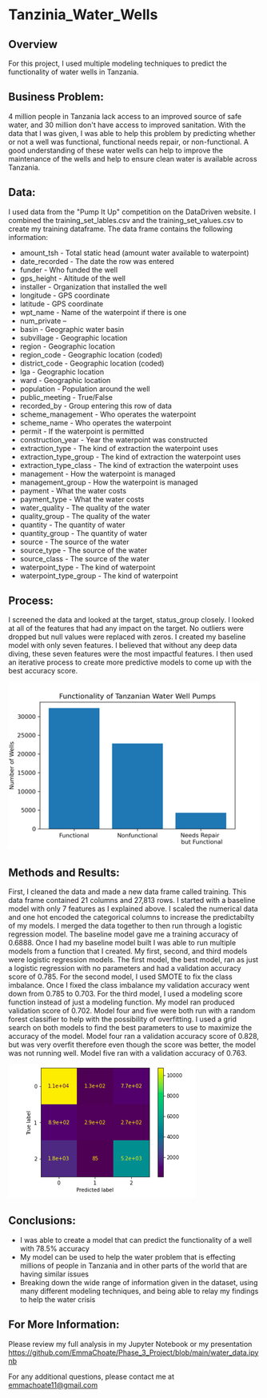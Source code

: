 # Tanzinia_Water_Wells
## Overview
For this project, I used multiple modeling techniques to predict the functionality of water wells in Tanzania. 

## Business Problem:
4 million people in Tanzania lack access to an improved source of safe water, and 30 million don't have access to improved sanitation. With the data that I was given, I was able to help this problem by predicting whether or not a well was functional, functional needs repair, or non-functional. A good understanding of these water wells can help to improve the maintenance of the wells and help to ensure clean water is available across Tanzania.

## Data:
I used data from the "Pump It Up" competition on the DataDriven website. I combined the training_set_lables.csv and the training_set_values.csv to create my training dataframe. The data frame contains the following information:
-	amount_tsh - Total static head (amount water available to waterpoint)
-	date_recorded - The date the row was entered
-	funder - Who funded the well
-	gps_height - Altitude of the well
-	installer - Organization that installed the well
-	longitude - GPS coordinate
-	latitude - GPS coordinate
-	wpt_name - Name of the waterpoint if there is one
-	num_private –
-	basin - Geographic water basin
-	subvillage - Geographic location
-	region - Geographic location
-	region_code - Geographic location (coded)
-	district_code - Geographic location (coded)
-	lga - Geographic location
-	ward - Geographic location
-	population - Population around the well
-	public_meeting - True/False
-	recorded_by - Group entering this row of data
-	scheme_management - Who operates the waterpoint
-	scheme_name - Who operates the waterpoint
-	permit - If the waterpoint is permitted
-	construction_year - Year the waterpoint was constructed
-	extraction_type - The kind of extraction the waterpoint uses
-	extraction_type_group - The kind of extraction the waterpoint uses
-	extraction_type_class - The kind of extraction the waterpoint uses
-	management - How the waterpoint is managed
-	management_group - How the waterpoint is managed
-	payment - What the water costs
-	payment_type - What the water costs
-	water_quality - The quality of the water
-	quality_group - The quality of the water
-	quantity - The quantity of water
-	quantity_group - The quantity of water
-	source - The source of the water
-	source_type - The source of the water
-	source_class - The source of the water
-	waterpoint_type - The kind of waterpoint
-	waterpoint_type_group - The kind of waterpoint

## Process:
I screened the data and looked at the target, status_group closely. I looked at all of the features that had any impact on the target. No outliers were dropped but null values were replaced with zeros.  I created my baseline model with only seven features. I believed that without any deep data diving, these seven features were the most impactful features. 
I then used an iterative process to create more predictive models to come up with the best accuracy score.


![alt text](https://github.com/EmmaChoate/Phase_3_Project/blob/main/images/functionality_barchart.png?raw=true)



## Methods and Results:
First, I cleaned the data and made a new data frame called training. This data frame contained 21 columns and 27,813 rows. I started with a baseline model with only 7 features as I explained above. I scaled the numerical data and one hot encoded the categorical columns to increase the predictabilty of my models. I merged the data together to then run through a logistic regression model. The baseline model gave me a training accuracy of 0.6888. 
Once I had my baseline model built I was able to run multiple models from a function that I created. My first, second, and third models were logistic regression models. The first model, the best model, ran as just a logistic regression with no parameters and had a validation accuracy score of 0.785. For the second model, I used SMOTE to fix the class imbalance. Once I fixed the class imbalance my validation accuracy went down from 0.785 to 0.703. For the third model, I used a modeling score function instead of just a modeling function. My model ran produced validation score of 0.702. Model four and five were both run with a random forest classifier to help with the possibility of overfitting. I used a grid search on both models to find the best parameters to use to maximize the accuracy of the model. Model four ran a validation accuracy score of 0.828, but was very overfit therefore even though the score was better, the model was not running well. Model five ran with a validation accuracy of 0.763. 


![alt text](https://github.com/EmmaChoate/Phase_3_Project/blob/main/images/confusion_matrix.png?raw=true)



## Conclusions:
-	I was able to create a model that can predict the functionality of a well with 78.5% accuracy
-	My model can be used to help the water problem that is effecting millions of people in Tanzania and in other parts of the world that are having similar issues
-	Breaking down the wide range of information given in the dataset, using many different modeling techniques, and being able to relay my findings to help the water crisis 

## For More Information:
Please review my full analysis in my Jupyter Notebook or my presentation 
https://github.com/EmmaChoate/Phase_3_Project/blob/main/water_data.ipynb

For any additional questions, please contact me at emmachoate11@gmail.com
